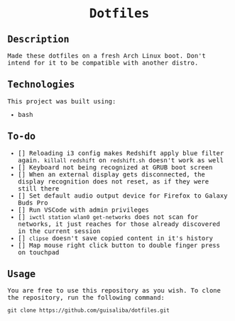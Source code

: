 <samp>
  <h1 align="center">
    Dotfiles
  </h1>

## Description

Made these dotfiles on a fresh Arch Linux boot. Don't intend for it to be compatible with another distro.

## Technologies

This project was built using:

- bash

## To-do

- [] Reloading i3 config makes Redshift apply blue filter again. `killall redshift` on `redshift.sh` doesn't work as well
- [] Keyboard not being recognized at GRUB boot screen
- [] When an external display gets disconnected, the display recognition does not reset, as if they were still there
- [] Set default audio output device for Firefox to Galaxy Buds Pro
- [] Run VSCode with admin privileges
- [] `iwctl station wlan0 get-networks` does not scan for networks, it just reaches for those already discovered in the current session
- [] `clipse` doesn't save copied content in it's history
- [] Map mouse right click button to double finger press on touchpad

## Usage

You are free to use this repository as you wish. To clone the repository, run the following command:

```
git clone https://github.com/guisaliba/dotfiles.git
```

</samp>
